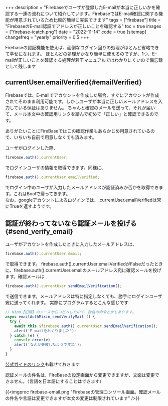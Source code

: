 +++
description = "Firebaseでユーザが登録したE-mailが本当に正しいかを確認する一連の流れについて紹介しています。FirebaseではE-mail確認に関する機能が用意されているため比較的簡単に実装できます"
tags = ["firebase"]
title = "FirebaseのE-mail認証でアドレスが正しいことを確認する"
toc = true
images = ["firebase-icatch.png"]
date = "2022-11-14"
code = true
[sitemap]
  changefreq = "yearly"
  priority = 0.5
+++


Firebaseの認証機能を使えば、面倒なログイン回りの処理がほとんど省略できて幸せになれます。
ほとんどの処理がかなり簡単に使えるのですが、1つ、E-mailが正しいことを確認する処理が若干マニュアルではわかりにくいので備忘録として残します

## currentUser.emailVerified{#emailVerified}

Firebaseでは、E-mailでアカウントを作成した場合、すぐにアカウントが作成されてそのまま利用可能です。しかしユーザが本当に正しいメールアドレスを入力している保証はありません。
ちゃんと確認のメールを送って、それが届いて、メール本文中の確認用リンクを踏んで初めて「正しい」と確認できるのです。

ありがたいことにFireBaseではこの確認作業もあらかじめ用意されているので、いちいち自前で用意しなくても済みます。

ユーザがログインした際、

```javascript
firebase.auth().currentUser;
```

でログインユーザの情報を取得できます。同様に、

```javascript
firebase.auth().currentUser.emailVerified;
```

でログイン中のユーザが入力したメールアドレスが認証済みか否かを取得できます。これはBoolで帰ってきます。  
なお、googleアカウントによるログインでは、.currentUser.emailVerifiedは常にTrueを返すようです。

## 認証が終わってないなら認証メールを投げる{#send_verify_email}

ユーザがアカウントを作成したときに入力したメールアドレスは、

```javascript
firebase.auth().currentUser.email;
```

で取得できます。
firebase.auth().currentUser.emailVerifiedがFalseだったときに、firebase.auth().currentUser.emailのメールアドレス宛に確認メールを投げます。確認メールは

```javascript
firebase.auth().currentUser.sendEmailVerification();
```

で送信できます。メールアドレスは特に指定しなくても、勝手にログインユーザ宛に送ってくれます。
実際にプログラムするとこんな感じです

```javascript
// Nipo【旧版】のソースからコピペしたので、独自の命令とかもあります。
async emailAuthMixin_sendVerifyMail () {
  try {
    await this.$firebase.auth().currentUser.sendEmailVerification();
    alert('E-mailをおくりました');
  } catch (e) {
    console.error(e)
    alert('なんか失敗したようですね');
  }
}
```

[公式ガイドのリンク](https://firebase.google.com/docs/auth/web/manage-users?hl=ja#send_a_user_a_verification_email)も載せておきます

認証メールの件名は、FireBaseの設定画面から変更できますが、文面は変更できません。（言語を日本語にすることはできます）

{{<imgproc firebase-email.png "Firebaseの管理コンソール画面。確認メールの件名や言語は変更できますが本文の変更は制限されています" />}}
